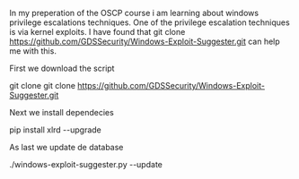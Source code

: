 In my preperation of the OSCP course i am learning about windows privilege escalations techniques.
One of the privilege escalation techniques is via kernel exploits.
I have found that git clone https://github.com/GDSSecurity/Windows-Exploit-Suggester.git can help me with this.

First we download the script<div class="alert-info">
git clone git clone https://github.com/GDSSecurity/Windows-Exploit-Suggester.git
</div>

Next we install dependecies<div class="alert-info">
pip install xlrd --upgrade
</div>

As last we update de database<div class="alert-info">
./windows-exploit-suggester.py --update
</div>

